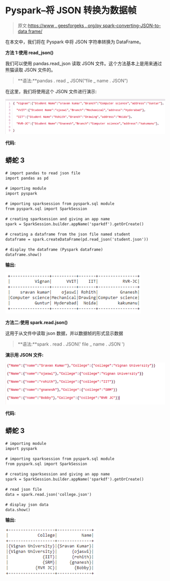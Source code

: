 # Pyspark–将 JSON 转换为数据帧

> 原文:[https://www . geesforgeks . org/py spark-converting-JSON-to-data frame/](https://www.geeksforgeeks.org/pyspark-converting-json-to-dataframe/)

在本文中，我们将在 Pyspark 中将 JSON 字符串转换为 DataFrame。

**方法 1:使用 read_json()**

我们可以使用 pandas.read_json 读取 JSON 文件。这个方法基本上是用来通过熊猫读取 JSON 文件的。

> **语法:**pandas . read _ JSON(“file _ name . JSON”)

在这里，我们将使用这个 JSON 文件进行演示:

![](img/5e5d3f307de70faaa375e9fac8403975.png)

**代码:**

## 蟒蛇 3

```
# import pandas to read json file
import pandas as pd

# importing module
import pyspark

# importing sparksession from pyspark.sql module
from pyspark.sql import SparkSession

# creating sparksession and giving an app name
spark = SparkSession.builder.appName('sparkdf').getOrCreate()

# creating a dataframe from the json file named student
dataframe = spark.createDataFrame(pd.read_json('student.json'))

# display the dataframe (Pyspark dataframe)
dataframe.show()
```

**输出:**

![](img/c96efff7bfc82f88066a0dfe9766010e.png)

**方法二:使用 spark.read.json()**

这用于从文件中读取 json 数据，并以数据帧的形式显示数据

> **语法:**spark . read . JSON(' file _ name . JSON ')

**演示用 JSON 文件:**

![](img/29c6e33eb8a06a53cf428629ed4c7a10.png)

**代码:**

## 蟒蛇 3

```
# importing module
import pyspark

# importing sparksession from pyspark.sql module
from pyspark.sql import SparkSession

# creating sparksession and giving an app name
spark = SparkSession.builder.appName('sparkdf').getOrCreate()

# read json file
data = spark.read.json('college.json')

# display json data
data.show()
```

**输出:**

![](img/385a9f8e24ff4691a891f730bd166142.png)